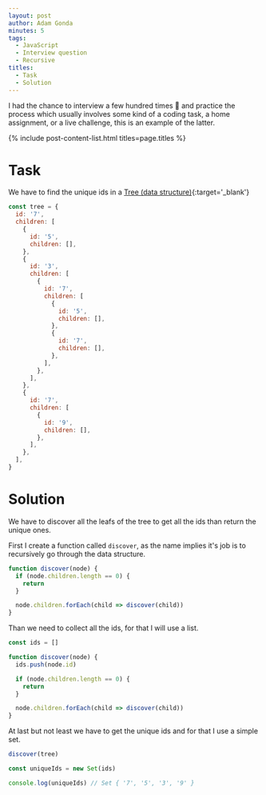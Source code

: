 ```yaml
---
layout: post
author: Adam Gonda
minutes: 5
tags:
  - JavaScript
  - Interview question
  - Recursive
titles:
  - Task
  - Solution
---
```


I had the chance to interview a few hundred times 🤠 and practice the process which usually involves some kind of a coding task, a home assignment, or a live challenge, this is an example of the latter.

{% include post-content-list.html titles=page.titles %}

# Task

We have to find the unique ids in a [Tree (data structure)](https://en.wikipedia.org/wiki/Tree_(data_structure)){:target='_blank'}

```js
const tree = {
  id: '7',
  children: [
    {
      id: '5',
      children: [],
    },
    {
      id: '3',
      children: [
        {
          id: '7',
          children: [
            {
              id: '5',
              children: [],
            },
            {
              id: '7',
              children: [],
            },
          ],
        },
      ],
    },
    {
      id: '7',
      children: [
        {
          id: '9',
          children: [],
        },
      ],
    },
  ],
}
```

# Solution

We have to discover all the leafs of the tree to get all the ids than return the unique ones.

First I create a function called `discover`, as the name implies it's job is to recursively go through the data structure.

```js
function discover(node) {
  if (node.children.length == 0) {
    return
  }

  node.children.forEach(child => discover(child))
}
```

Than we need to collect all the ids, for that I will use a list.

```js
const ids = []

function discover(node) {
  ids.push(node.id)

  if (node.children.length == 0) {
    return
  }

  node.children.forEach(child => discover(child))
}
```

At last but not least we have to get the unique ids and for that I use a simple set.

```js
discover(tree)

const uniqueIds = new Set(ids)

console.log(uniqueIds) // Set { '7', '5', '3', '9' }
```
